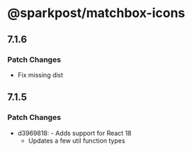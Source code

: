 # @sparkpost/matchbox-icons

## 7.1.6

### Patch Changes

- Fix missing dist

## 7.1.5

### Patch Changes

- d3969818: - Adds support for React 18
  - Updates a few util function types
